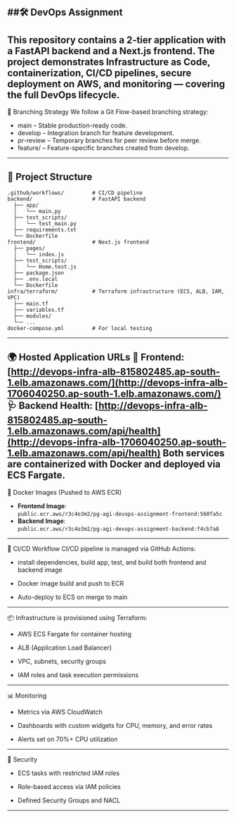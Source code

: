 ##🛠️ DevOps Assignment
---
This repository contains a 2-tier application with a FastAPI backend and a Next.js frontend. The project demonstrates Infrastructure as Code, containerization, CI/CD pipelines, secure deployment on AWS, and monitoring — covering the full DevOps lifecycle.
---
🌿 Branching Strategy
We follow a Git Flow-based branching strategy:

* main – Stable production-ready code.
* develop – Integration branch for feature development.
* pr-review – Temporary branches for peer review before merge.
* feature/<feature-name> – Feature-specific branches created from develop.
---
## 📁 Project Structure

```plaintext
.github/workflows/         # CI/CD pipeline
backend/                   # FastAPI backend
  ├── app/
  │   └── main.py
  ├── test_scripts/
  │   └── test_main.py
  ├── requirements.txt
  └── Dockerfile
frontend/                  # Next.js frontend
  ├── pages/
  │   └── index.js
  ├── test_scripts/
  │   └── Home.test.js
  ├── package.json
  ├── .env.local
  └── Dockerfile
infra/terraform/           # Terraform infrastructure (ECS, ALB, IAM, VPC)
  ├── main.tf
  ├── variables.tf
  ├── modules/
  └── ...
docker-compose.yml         # For local testing
```
---
🌍 Hosted Application URLs
🔗 Frontend: [http://devops-infra-alb-815802485.ap-south-1.elb.amazonaws.com/](http://devops-infra-alb-1706040250.ap-south-1.elb.amazonaws.com/)
🩺 Backend Health: [http://devops-infra-alb-815802485.ap-south-1.elb.amazonaws.com/api/health](http://devops-infra-alb-1706040250.ap-south-1.elb.amazonaws.com/api/health)
Both services are containerized with Docker and deployed via ECS Fargate.
---
 🐳 Docker Images (Pushed to AWS ECR)

- **Frontend Image**:  
  `public.ecr.aws/r3c4o3m2/pg-agi-devops-assignment-frontend:560fa5c`
- **Backend Image**:  
  `public.ecr.aws/r3c4o3m2/pg-agi-devops-assignment-backend:f4cb7a8`
---
🔁 CI/CD Workflow CI/CD pipeline is managed via GitHub Actions:

* install dependencies, build app, test, and build both frontend and backend image

* Docker image build and push to ECR

* Auto-deploy to ECS on merge to main
---
📦 Infrastructure is provisioned using Terraform:

* AWS ECS Fargate for container hosting

* ALB (Application Load Balancer)

* VPC, subnets, security groups

* IAM roles and task execution permissions
---
📊 Monitoring

* Metrics via AWS CloudWatch

* Dashboards with custom widgets for CPU, memory, and error rates

* Alerts set on 70%+ CPU utilization
---
🔐 Security

* ECS tasks with restricted IAM roles

* Role-based access via IAM policies

* Defined Security Groups and NACL
---
